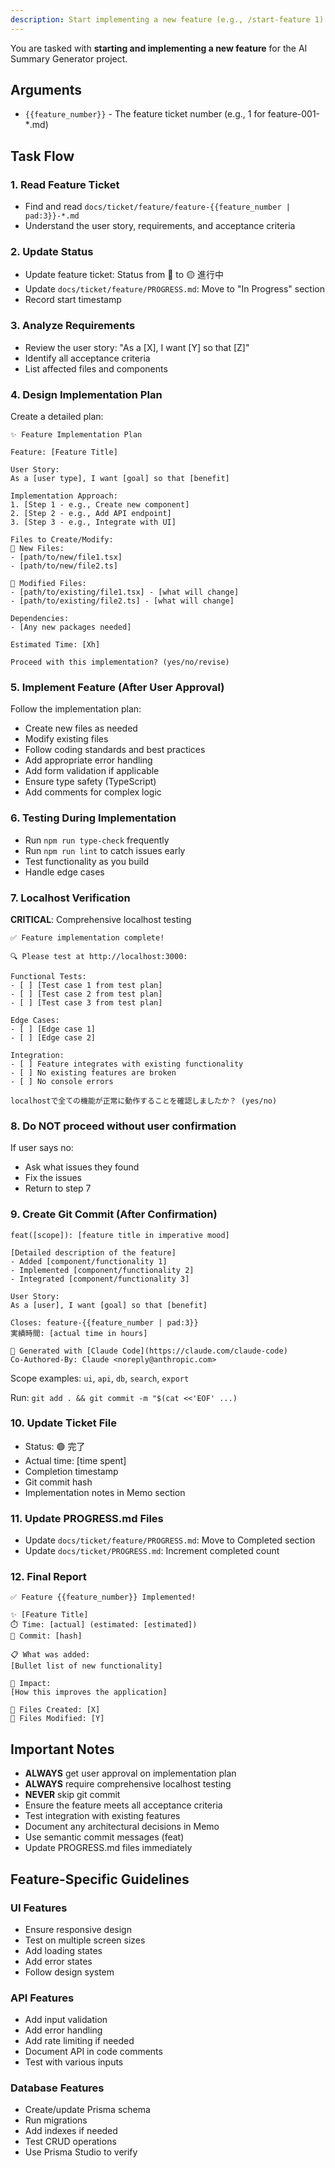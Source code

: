```yaml
---
description: Start implementing a new feature (e.g., /start-feature 1)
---
```


You are tasked with **starting and implementing a new feature** for the AI Summary Generator project.

## Arguments

- `{{feature_number}}` - The feature ticket number (e.g., 1 for feature-001-*.md)

## Task Flow

### 1. Read Feature Ticket
- Find and read `docs/ticket/feature/feature-{{feature_number | pad:3}}-*.md`
- Understand the user story, requirements, and acceptance criteria

### 2. Update Status
- Update feature ticket: Status from 🔴 to 🟡 進行中
- Update `docs/ticket/feature/PROGRESS.md`: Move to "In Progress" section
- Record start timestamp

### 3. Analyze Requirements
- Review the user story: "As a [X], I want [Y] so that [Z]"
- Identify all acceptance criteria
- List affected files and components

### 4. Design Implementation Plan

Create a detailed plan:

```
✨ Feature Implementation Plan

Feature: [Feature Title]

User Story:
As a [user type], I want [goal] so that [benefit]

Implementation Approach:
1. [Step 1 - e.g., Create new component]
2. [Step 2 - e.g., Add API endpoint]
3. [Step 3 - e.g., Integrate with UI]

Files to Create/Modify:
📁 New Files:
- [path/to/new/file1.tsx]
- [path/to/new/file2.ts]

📝 Modified Files:
- [path/to/existing/file1.tsx] - [what will change]
- [path/to/existing/file2.ts] - [what will change]

Dependencies:
- [Any new packages needed]

Estimated Time: [Xh]

Proceed with this implementation? (yes/no/revise)
```

### 5. Implement Feature (After User Approval)

Follow the implementation plan:
- Create new files as needed
- Modify existing files
- Follow coding standards and best practices
- Add appropriate error handling
- Add form validation if applicable
- Ensure type safety (TypeScript)
- Add comments for complex logic

### 6. Testing During Implementation
- Run `npm run type-check` frequently
- Run `npm run lint` to catch issues early
- Test functionality as you build
- Handle edge cases

### 7. Localhost Verification
**CRITICAL**: Comprehensive localhost testing

```
✅ Feature implementation complete!

🔍 Please test at http://localhost:3000:

Functional Tests:
- [ ] [Test case 1 from test plan]
- [ ] [Test case 2 from test plan]
- [ ] [Test case 3 from test plan]

Edge Cases:
- [ ] [Edge case 1]
- [ ] [Edge case 2]

Integration:
- [ ] Feature integrates with existing functionality
- [ ] No existing features are broken
- [ ] No console errors

localhostで全ての機能が正常に動作することを確認しましたか？ (yes/no)
```

### 8. Do NOT proceed without user confirmation

If user says no:
- Ask what issues they found
- Fix the issues
- Return to step 7

### 9. Create Git Commit (After Confirmation)

```
feat([scope]): [feature title in imperative mood]

[Detailed description of the feature]
- Added [component/functionality 1]
- Implemented [component/functionality 2]
- Integrated [component/functionality 3]

User Story:
As a [user], I want [goal] so that [benefit]

Closes: feature-{{feature_number | pad:3}}
実績時間: [actual time in hours]

🤖 Generated with [Claude Code](https://claude.com/claude-code)
Co-Authored-By: Claude <noreply@anthropic.com>
```

Scope examples: `ui`, `api`, `db`, `search`, `export`

Run: `git add . && git commit -m "$(cat <<'EOF' ...)`

### 10. Update Ticket File
- Status: 🟢 完了
- Actual time: [time spent]
- Completion timestamp
- Git commit hash
- Implementation notes in Memo section

### 11. Update PROGRESS.md Files
- Update `docs/ticket/feature/PROGRESS.md`: Move to Completed section
- Update `docs/ticket/PROGRESS.md`: Increment completed count

### 12. Final Report

```
✅ Feature {{feature_number}} Implemented!

✨ [Feature Title]
⏱️ Time: [actual] (estimated: [estimated])
💾 Commit: [hash]

📋 What was added:
[Bullet list of new functionality]

🎯 Impact:
[How this improves the application]

📸 Files Created: [X]
📝 Files Modified: [Y]
```

## Important Notes

- **ALWAYS** get user approval on implementation plan
- **ALWAYS** require comprehensive localhost testing
- **NEVER** skip git commit
- Ensure the feature meets all acceptance criteria
- Test integration with existing features
- Document any architectural decisions in Memo
- Use semantic commit messages (feat)
- Update PROGRESS.md files immediately

## Feature-Specific Guidelines

### UI Features
- Ensure responsive design
- Test on multiple screen sizes
- Add loading states
- Add error states
- Follow design system

### API Features
- Add input validation
- Add error handling
- Add rate limiting if needed
- Document API in code comments
- Test with various inputs

### Database Features
- Create/update Prisma schema
- Run migrations
- Add indexes if needed
- Test CRUD operations
- Use Prisma Studio to verify
